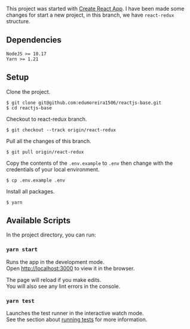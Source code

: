 This project was started with [Create React App](https://github.com/facebook/create-react-app). I have been made some changes for start a new project, in this branch, we have `react-redux` structure.

## Dependencies

```
NodeJS >= 10.17
Yarn >= 1.21
```

## Setup

Clone the project.
```console
$ git clone git@github.com:edumoreira1506/reactjs-base.git
$ cd reactjs-base
```

Checkout to react-redux branch.
```console
$ git checkout --track origin/react-redux
```

Pull all the changes of this branch.
```console
$ git pull origin/react-redux
```

Copy the contents of the `.env.example` to `.env` then change with the credentials of your local environment.

```console
$ cp .env.example .env
```

Install all packages.
```console
$ yarn
```

## Available Scripts

In the project directory, you can run:

### `yarn start`

Runs the app in the development mode.<br />
Open [http://localhost:3000](http://localhost:3000) to view it in the browser.

The page will reload if you make edits.<br />
You will also see any lint errors in the console.

### `yarn test`

Launches the test runner in the interactive watch mode.<br />
See the section about [running tests](https://facebook.github.io/create-react-app/docs/running-tests) for more information.
